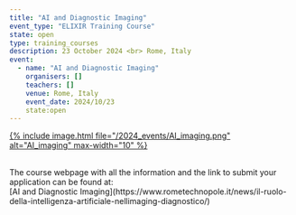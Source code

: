 ```yaml
---
title: "AI and Diagnostic Imaging"
event_type: "ELIXIR Training Course"
state: open
type: training_courses
description: 23 October 2024 <br> Rome, Italy
event:
  - name: "AI and Diagnostic Imaging"
    organisers: []
    teachers: []
    venue: Rome, Italy
    event_date: 2024/10/23
    state:open
---
```




[{% include image.html file="/2024_events/AI_imaging.png" alt="AI_imaging" max-width="10" %}](https://www.rometechnopole.it/news/il-ruolo-della-intelligenza-artificiale-nellimaging-diagnostico/)

<br>
The course webpage with all the information and the link to submit your application can be found at:<br>
[AI and Diagnostic Imaging](https://www.rometechnopole.it/news/il-ruolo-della-intelligenza-artificiale-nellimaging-diagnostico/)
<br>
